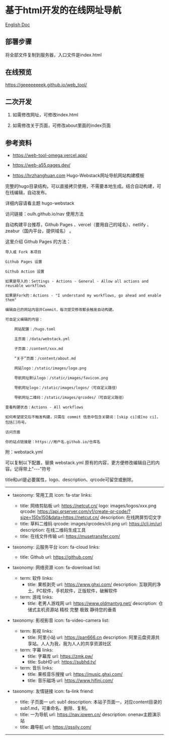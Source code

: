 # 基于html开发的在线网址导航

[English Doc](./Readme-en.md)

## 部署步骤

将全部文件复制到服务器，入口文件是index.html


## 在线预览

https://geeeeeeeek.github.io/web_tool/


## 二次开发

1. 如需修改网址，可修改index.html

2. 如需修改关于页面，可修改about里面的index页面


## 参考资料

- https://web-tool-omega.vercel.app/

- https://web-a55.pages.dev/

- https://hrzhanghuan.com
Hugo-Webstack网址导航网站构建模板

完整的hugo目录结构，可以直接拷贝使用，不需要本地生成。结合自动构建，可在线编辑，自动发布。

详细内容请看主题 hugo-webstack

访问链接：oulh.github.io/nav
使用方法

自动构建平台推荐，Github Pages 、vercel（要用自己的域名）、netlify 、zeabur（国内平台，提供域名） 。

这里介绍 Github Pages 的方法：

    导入或 Fork 本项目

    Github Pages 设置

    Github Action 设置

    如果是导入的：Settings - Actions - General - Allow all actions and reusable workflows

    如果是Fork的：Actions - "I understand my workflows, go ahead and enable them"

    编辑自己的网站内容并Commit，每次提交修改都会触发自动构建。

    可自定义编辑的内容：

        网站配置：/hugo.toml

        主页面：/data/webstack.yml

        子页面：/content/xxx.md

        “关于”页面：/content/about.md

        网站logo：/static/images/logo.png

        导航网址默认logo：/static/images/favicon.png

        导航网址logo：/static/images/logos/（可自定义路径）

        导航网址二维码：/static/images/qrcodes/（可自定义路径）

    查看构建状态：Actions - All workflows

    如何希望提交后不触发构建，只需在 commit 信息中包含关键词：[skip ci]或[no ci]，包括[]符号。

    访问页面

    你的站点链接是：https://用户名.github.io/仓库名

附：webstack.yml

可以复制以下配置，替换 webstack.yml 原有的内容，更方便修改编辑自己的内容。记得带上"---"符号

title和url是必要属性，logo、description、qrcode可留空或删除。

---
- taxonomy: 常用工具
  icon: fa-star
  links: 
    - title: 网络剪贴板
      url: https://netcut.cn/
      logo: images/logos/xxx.png
      qrcode: https://api.qrserver.com/v1/create-qr-code/?size=150x150&data=https://netcut.cn/
      description: 在线跨屏剪切文字
    - title: 草料二维码
      qrcode: images/qrcodes/cli.png
      url: https://cli.im/url
      description: 在线二维码生成工具
    - title: 在线文件传输
      url: https://musetransfer.com/

- taxonomy: 云服务平台
  icon: fa-cloud
  links: 
    - title: Github
      url: https://github.com/
  
- taxonomy: 网络资源
  icon: fa-download
  list: 
    - term: 软件
      links:
        - title: 果核剥壳
          url: https://www.ghxi.com/
          description: 互联网的净土。PC软件，手机软件，正版软件，破解软件
    - term: 游戏
      links:
        - title: 老男人游戏网
          url: https://www.oldmantvg.net/
          description: 仓储式主机资源站 精校 完整 极致 静待您的垂青
          
- taxonomy: 影视影音
  icon: fa-video-camera
  list: 
    - term: 影视
      links:
        - title: 阿里小站
          url: https://pan666.cn
          description: 阿里云盘资源共享站。人人为我，我为人人的共享资源社区
    - term: 字幕
      links:
        - title: 字幕库
          url: https://zmk.pw/
        - title: SubHD
          url: https://subhd.tv/
    - term: 音乐
      links:
        - title: 果核音乐搜搜
          url: https://music.ghxi.com/
        - title: 音乐磁场
          url: https://www.hifini.com/

- taxonomy: 友情链接
  icon: fa-link
  friend:
    - title: 子页面一
      url: sub1
      description: 本站子页面一，对应content目录的sub1.md，可重命名、删除、复制。
    - title: 一为导航
      url: https://nav.iowen.cn/
      description: onenav主题演示站
    - title: 趣导航
      url: https://qssily.com/
      
---

